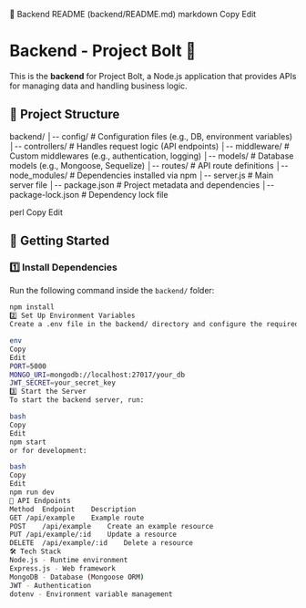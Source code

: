 📜 Backend README (backend/README.md)
markdown
Copy
Edit
# Backend - Project Bolt 🚀

This is the **backend** for Project Bolt, a Node.js application that provides APIs for managing data and handling business logic.

## 📂 Project Structure
backend/ │-- config/ # Configuration files (e.g., DB, environment variables) │-- controllers/ # Handles request logic (API endpoints) │-- middleware/ # Custom middlewares (e.g., authentication, logging) │-- models/ # Database models (e.g., Mongoose, Sequelize) │-- routes/ # API route definitions │-- node_modules/ # Dependencies installed via npm │-- server.js # Main server file │-- package.json # Project metadata and dependencies │-- package-lock.json # Dependency lock file

perl
Copy
Edit

## 🚀 Getting Started

### 1️⃣ Install Dependencies
Run the following command inside the `backend/` folder:
```bash
npm install
2️⃣ Set Up Environment Variables
Create a .env file in the backend/ directory and configure the required environment variables:

env
Copy
Edit
PORT=5000
MONGO_URI=mongodb://localhost:27017/your_db
JWT_SECRET=your_secret_key
3️⃣ Start the Server
To start the backend server, run:

bash
Copy
Edit
npm start
or for development:

bash
Copy
Edit
npm run dev
📡 API Endpoints
Method	Endpoint	Description
GET	/api/example	Example route
POST	/api/example	Create an example resource
PUT	/api/example/:id	Update a resource
DELETE	/api/example/:id	Delete a resource
🛠 Tech Stack
Node.js - Runtime environment
Express.js - Web framework
MongoDB - Database (Mongoose ORM)
JWT - Authentication
dotenv - Environment variable management